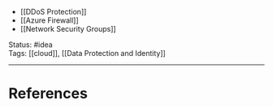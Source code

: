 - [[DDoS Protection]]
- [[Azure Firewall]]
- [[Network Security Groups]]


Status: #idea  
Tags:  [[cloud]], [[Data Protection and Identity]] 

---
# References